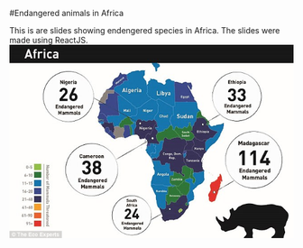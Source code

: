#Endangered animals in Africa

This is are slides showing endengered species in Africa. The slides were made using ReactJS.
![alt tag](https://github.com/Yangani/maasai-mara/blob/master/endangeredspecies.jpg)
